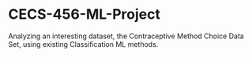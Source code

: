 # CECS-456-ML-Project
Analyzing an interesting dataset, the Contraceptive Method Choice Data Set, using existing Classification ML methods.
